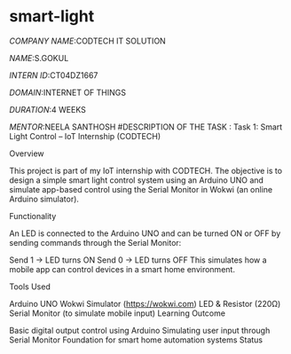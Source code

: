 # smart-light

*COMPANY NAME*:CODTECH IT SOLUTION

*NAME*:S.GOKUL

*INTERN ID*:CT04DZ1667

*DOMAIN*:INTERNET OF THINGS

*DURATION*:4 WEEKS

*MENTOR*:NEELA SANTHOSH
#DESCRIPTION OF THE TASK : Task 1: Smart Light Control – IoT Internship (CODTECH)

Overview

This project is part of my IoT internship with CODTECH. The objective is to design a simple smart light control system using an Arduino UNO and simulate app-based control using the Serial Monitor in Wokwi (an online Arduino simulator).

Functionality

An LED is connected to the Arduino UNO and can be turned ON or OFF by sending commands through the Serial Monitor:

Send 1 → LED turns ON
Send 0 → LED turns OFF
This simulates how a mobile app can control devices in a smart home environment.

Tools Used

Arduino UNO
Wokwi Simulator (https://wokwi.com)
LED & Resistor (220Ω)
Serial Monitor (to simulate mobile input)
Learning Outcome

Basic digital output control using Arduino
Simulating user input through Serial Monitor
Foundation for smart home automation systems
Status

